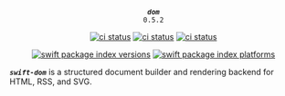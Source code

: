 <div align="center">

***`dom`***<br>`0.5.2`

[![ci status](https://github.com/kelvin13/swift-dom/actions/workflows/build.yml/badge.svg)](https://github.com/kelvin13/swift-dom/actions/workflows/build.yml)
[![ci status](https://github.com/kelvin13/swift-dom/actions/workflows/build-devices.yml/badge.svg)](https://github.com/kelvin13/swift-dom/actions/workflows/build-devices.yml)
[![ci status](https://github.com/kelvin13/swift-dom/actions/workflows/build-windows.yml/badge.svg)](https://github.com/kelvin13/swift-dom/actions/workflows/build-windows.yml)


[![swift package index versions](https://img.shields.io/endpoint?url=https%3A%2F%2Fswiftpackageindex.com%2Fapi%2Fpackages%2Fkelvin13%2Fswift-dom%2Fbadge%3Ftype%3Dswift-versions)](https://swiftpackageindex.com/kelvin13/swift-dom)
[![swift package index platforms](https://img.shields.io/endpoint?url=https%3A%2F%2Fswiftpackageindex.com%2Fapi%2Fpackages%2Fkelvin13%2Fswift-dom%2Fbadge%3Ftype%3Dplatforms)](https://swiftpackageindex.com/kelvin13/swift-dom)

</div>

***`swift-dom`*** is a structured document builder and rendering backend for HTML, RSS, and SVG.
